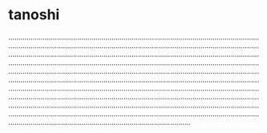 # tanoshi
..................................................................................................................................................................................................................................................................................................................................................................................................................................................................................................................................................................................................................................................................................................................................................................................................................................................................................................................................................................................................................................................................................................................................................................................................................................................................................................................................................................................